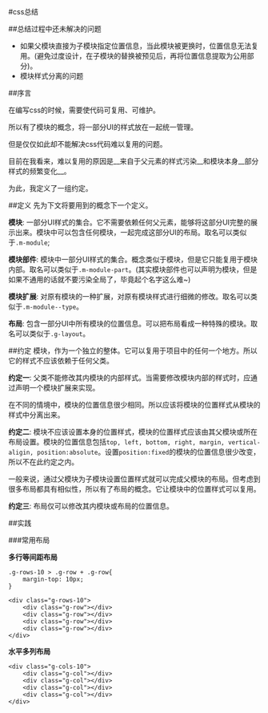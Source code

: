 #css总结

##总结过程中还未解决的问题
* 如果父模块直接为子模块指定位置信息，当此模块被更换时，位置信息无法复用。(避免过度设计，在子模块的替换被预见后，再将位置信息提取为公用部分)。
* 模块样式分离的问题

##序言

在编写css的时候，需要使代码可复用、可维护。

所以有了模块的概念，将一部分UI的样式放在一起统一管理。

但是仅仅如此却不能解决css代码难以复用的问题。

目前在我看来，难以复用的原因是__来自于父元素的样式污染__和模块本身__部分样式的频繁变化__。

为此，我定义了一组约定。

##定义
先为下文将要用到的概念下一个定义。

__模块__: 一部分UI样式的集合。它不需要依赖任何父元素，能够将这部分UI完整的展示出来。模块中可以包含任何模块，一起完成这部分UI的布局。取名可以类似于`.m-module`;

__模块部件__:  模块中一部分UI样式的集合。概念类似于模块，但是它只能复用于模块内部。取名可以类似于`.m-module-part`。(其实模块部件也可以声明为模块，但是如果不通用的话就不要污染全局了，毕竟起个名字这么难~)

__模块扩展__: 对原有模块的一种扩展，对原有模块样式进行细微的修改。取名可以类似于`.m-module--type`。

__布局__: 包含一部分UI中所有模块的位置信息。可以把布局看成一种特殊的模块。取名可以类似于`.g-layout`。

##约定
模块，作为一个独立的整体。它可以复用于项目中的任何一个地方。所以它的样式不应该依赖于任何父类。

__约定一__: 父类不能修改其内模块的内部样式。当需要修改模块内部的样式时，应通过声明一个模块扩展来实现。

在不同的情境中，模块的位置信息很少相同。所以应该将模块的位置样式从模块的样式中分离出来。

__约定二__: 模块不应该设置本身的位置样式，模块的位置样式应该由其父模块或所在布局设置。模块的位置信息包括`top, left, bottom, right, margin, vertical-aligin, position:absolute`。设置`position:fixed`的模块的位置信息很少改变，所以不在此约定之内。

一般来说，通过父模块为子模块设置位置样式就可以完成父模块的布局。但考虑到很多布局都具有相似性，所以有了布局的概念。它让模块中的位置样式可以复用。

__约定三__: 布局仅可以修改其内模块或布局的位置信息。


##实践

###常用布局

__多行等间距布局__

```
.g-rows-10 > .g-row + .g-row{
	margin-top: 10px;
}
```



	<div class="g-rows-10">
		<div class="g-row"></div>
		<div class="g-row"></div>
		<div class="g-row"></div>
		<div class="g-row"></div>
	</div>


__水平多列布局__


	<div class="g-cols-10">
		<div class="g-col"></div>
		<div class="g-col"></div>
		<div class="g-col"></div>
		<div class="g-col"></div>
	</div>
	
	






